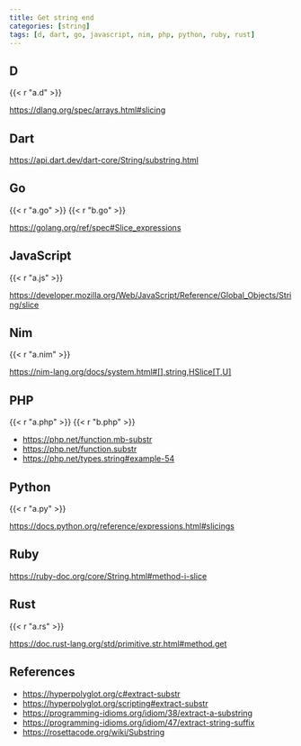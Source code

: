 ```yaml
---
title: Get string end
categories: [string]
tags: [d, dart, go, javascript, nim, php, python, ruby, rust]
---
```


## D

{{< r "a.d" >}}

<https://dlang.org/spec/arrays.html#slicing>

## Dart

<https://api.dart.dev/dart-core/String/substring.html>

## Go

{{< r "a.go" >}}
{{< r "b.go" >}}

<https://golang.org/ref/spec#Slice_expressions>

## JavaScript

{{< r "a.js" >}}

<https://developer.mozilla.org/Web/JavaScript/Reference/Global_Objects/String/slice>

## Nim

{{< r "a.nim" >}}

<https://nim-lang.org/docs/system.html#[],string,HSlice[T,U]>

## PHP

{{< r "a.php" >}}
{{< r "b.php" >}}

- <https://php.net/function.mb-substr>
- <https://php.net/function.substr>
- <https://php.net/types.string#example-54>

## Python

{{< r "a.py" >}}

<https://docs.python.org/reference/expressions.html#slicings>

## Ruby

<https://ruby-doc.org/core/String.html#method-i-slice>

## Rust

{{< r "a.rs" >}}

<https://doc.rust-lang.org/std/primitive.str.html#method.get>

## References

- <https://hyperpolyglot.org/c#extract-substr>
- <https://hyperpolyglot.org/scripting#extract-substr>
- <https://programming-idioms.org/idiom/38/extract-a-substring>
- <https://programming-idioms.org/idiom/47/extract-string-suffix>
- <https://rosettacode.org/wiki/Substring>
